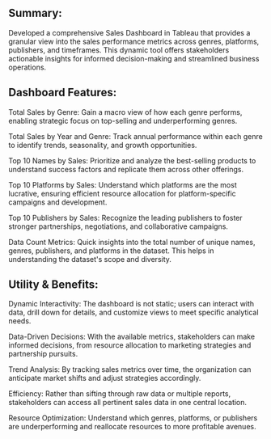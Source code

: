## Summary:
Developed a comprehensive Sales Dashboard in Tableau that provides a granular view into the sales performance metrics across genres, platforms, publishers, and timeframes. This dynamic tool offers stakeholders actionable insights for informed decision-making and streamlined business operations.

## Dashboard Features:

Total Sales by Genre: Gain a macro view of how each genre performs, enabling strategic focus on top-selling and underperforming genres.

Total Sales by Year and Genre: Track annual performance within each genre to identify trends, seasonality, and growth opportunities.

Top 10 Names by Sales: Prioritize and analyze the best-selling products to understand success factors and replicate them across other offerings.

Top 10 Platforms by Sales: Understand which platforms are the most lucrative, ensuring efficient resource allocation for platform-specific campaigns and development.

Top 10 Publishers by Sales: Recognize the leading publishers to foster stronger partnerships, negotiations, and collaborative campaigns.

Data Count Metrics: Quick insights into the total number of unique names, genres, publishers, and platforms in the dataset. This helps in understanding the dataset's scope and diversity.

## Utility & Benefits:

Dynamic Interactivity: The dashboard is not static; users can interact with data, drill down for details, and customize views to meet specific analytical needs.

Data-Driven Decisions: With the available metrics, stakeholders can make informed decisions, from resource allocation to marketing strategies and partnership pursuits.

Trend Analysis: By tracking sales metrics over time, the organization can anticipate market shifts and adjust strategies accordingly.

Efficiency: Rather than sifting through raw data or multiple reports, stakeholders can access all pertinent sales data in one central location.

Resource Optimization: Understand which genres, platforms, or publishers are underperforming and reallocate resources to more profitable avenues.
